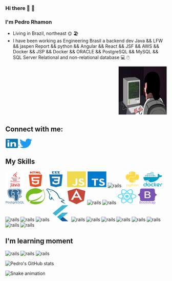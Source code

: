 ### Hi there 👋 👋 
### I'm Pedro Rhamon

- Living in Brazil, northeast 🌞 🏖️                                                     
- I have been working as Engineering Brasil a backend dev Java && LFW && jaspen Report && 
python && Angular && React && JSF &&  AWS && Docker && JSP && Docker && ORACLE && PostgreSQL && MySQL && SQL Server Relational and non-relational database 💻 🖱️
    
 <p align="right">
 <img src = "/dormrm.gif" alt="rails" width="150" height="150"   style = "max-width: 100%;"><img>
</p>

## Connect with me:
<a href = "https://www.linkedin.com/in/pedro-rhamon-a806031aa/" target= "_blank">
  <img align ="center" alt="pedrorhamon-linkedin" height="30" width="40" src = "https://raw.githubusercontent.com/devicons/devicon/master/icons/linkedin/linkedin-original.svg"
       style = "max-width: 100%;">
</a>
<a href = "https://twitter.com/rhamonk25" target= "_blank">
  <img align ="center" alt="pedrorhamon-linkedin" height="30" width="40" src = "https://raw.githubusercontent.com/devicons/devicon/master/icons/twitter/twitter-original.svg"
       style = "max-width: 100%;">
</a>

## My Skills
<img src = "https://raw.githubusercontent.com/devicons/devicon/master/icons/java/java-plain-wordmark.svg" alt="rails" width="60" height="50"   style = "max-width: 100%;"><img>
<img src = "https://raw.githubusercontent.com/devicons/devicon/master/icons/html5/html5-plain-wordmark.svg" alt="rails" width="60" height="50"   style = "max-width: 100%;"><img>
<img src = "https://raw.githubusercontent.com/devicons/devicon/master/icons/css3/css3-plain-wordmark.svg" alt="rails" width="60" height="50"  style = "max-width: 100%;"><img>
<img src = "https://raw.githubusercontent.com/devicons/devicon/master/icons/javascript/javascript-plain.svg" alt="rails" width="60" height="50"   style = "max-width: 100%;"><img>
<img src = "https://raw.githubusercontent.com/devicons/devicon/master/icons/typescript/typescript-plain.svg" alt="rails" width="60" height="50"   style = "max-width: 100%;"><img>
<img src = "https://cdn.jsdelivr.net/gh/devicons/devicon/icons/nodejs/nodejs-original.svg" alt="rails" width="60" height="50"   style = "max-width: 100%;"><img>
<img src = "https://raw.githubusercontent.com/devicons/devicon/master/icons/python/python-plain-wordmark.svg" alt="rails" width="60" height="50"   style = "max-width: 100%;"><img>
<img src = "https://raw.githubusercontent.com/devicons/devicon/master/icons/docker/docker-plain-wordmark.svg" alt="rails" width="60" height="50"  style = "max-width: 100%;"><img>
<img src = "https://raw.githubusercontent.com/devicons/devicon/master/icons/postgresql/postgresql-plain-wordmark.svg" alt="rails" width="60" height="50"  style = "max-width: 100%;"><img>
<img src = "https://raw.githubusercontent.com/devicons/devicon/master/icons/spring/spring-original.svg" alt="rails" width="60" height="50"  style = "max-width: 100%;"><img>
<img src = "https://raw.githubusercontent.com/devicons/devicon/master/icons/mysql/mysql-plain.svg" alt="rails" width="60" height="50"  style = "max-width: 100%;"><img>
<img src = "https://raw.githubusercontent.com/devicons/devicon/master/icons/angularjs/angularjs-plain.svg" alt="rails" width="60" height="50"   style = "max-width: 100%;"><img>
<img src = "https://cdn.jsdelivr.net/gh/devicons/devicon/icons/gitlab/gitlab-plain.svg" alt="rails" width="60" height="50"   style = "max-width: 100%;"><img>
<img src = "https://cdn.jsdelivr.net/gh/devicons/devicon/icons/ionic/ionic-original.svg" alt="rails" width="60" height="50"   style = "max-width: 100%;"><img>
<img src = "https://raw.githubusercontent.com/devicons/devicon/master/icons/react/react-original.svg" alt="rails" width="60" height="50"   style = "max-width: 100%;"><img>
<img src = "https://raw.githubusercontent.com/devicons/devicon/master/icons/bootstrap/bootstrap-plain-wordmark.svg" alt="rails" width="60" height="50"   style = "max-width: 100%;"><img>
<img src="https://cdn.jsdelivr.net/gh/devicons/devicon/icons/jenkins/jenkins-original.svg" alt="rails" width="60" height="50"   style = "max-width: 100%;"><img>
<img src="https://cdn.jsdelivr.net/gh/devicons/devicon/icons/oracle/oracle-original.svg" alt="rails" width="60" height="50"   style = "max-width: 100%;"><img>
<img src = "https://cdn.jsdelivr.net/gh/devicons/devicon/icons/vuejs/vuejs-original-wordmark.svg" alt="rails" width="60" height="50"   style = "max-width: 100%;"><img>
<img src = "https://raw.githubusercontent.com/devicons/devicon/master/icons/flutter/flutter-original.svg" alt="rails" width="60" height="50"   style = "max-width: 100%;"><img>
<img src="https://cdn.jsdelivr.net/gh/devicons/devicon/icons/slack/slack-original.svg" alt="rails" width="60" height="50"   style = "max-width: 100%;"/>
<img src="https://cdn.jsdelivr.net/gh/devicons/devicon/icons/django/django-plain.svg" alt="rails" width="60" height="50"   style = "max-width: 100%;"/>
<img src="https://cdn.jsdelivr.net/gh/devicons/devicon/icons/atom/atom-original.svg" alt="rails" width="60" height="50"   style = "max-width: 100%;"></img>
<img src="https://cdn.jsdelivr.net/gh/devicons/devicon/icons/chrome/chrome-original.svg" alt="rails" width="60" height="50"   style = "max-width: 100%;"></img>
<img src="https://cdn.jsdelivr.net/gh/devicons/devicon/icons/azure/azure-original.svg" alt="rails" width="60" height="50"   style = "max-width: 100%;"></img>
<img src="https://cdn.jsdelivr.net/gh/devicons/devicon/icons/amazonwebservices/amazonwebservices-original.svg"  alt="rails" width="60" height="50"   style = "max-width: 100%;"/></img>
<img src = "https://cdn.jsdelivr.net/gh/devicons/devicon/icons/nodejs/nodejs-original.svg" alt="rails" width="60" height="50"   style = "max-width: 100%;"><img>
<img src="https://cdn.jsdelivr.net/gh/devicons/devicon/icons/ie10/ie10-original.svg" alt="rails" width="60" height="50"   style = "max-width: 100%;"><img>

## I'm learning moment
<img src="https://cdn.jsdelivr.net/gh/devicons/devicon/icons/linux/linux-original.svg" alt="rails" width="60" height="50"   style = "max-width: 100%;"><img>
<img src="https://cdn.jsdelivr.net/gh/devicons/devicon/icons/electron/electron-original.svg"  alt="rails" width="60" height="50"   style = "max-width: 100%;"/></img>
<img src="https://cdn.jsdelivr.net/gh/devicons/devicon/icons/intellij/intellij-original.svg" alt="rails" width="60" height="50"   style = "max-width: 100%;"></img>

![Pedro's GitHub stats](https://github-readme-stats.vercel.app/api?username=pedrorhamon&show_icons=true&theme=radical)

  ![Snake animation](https://github.com/pedrorhamon/pedrorhamon/blob/output/github-contribution-grid-snake.svg)


